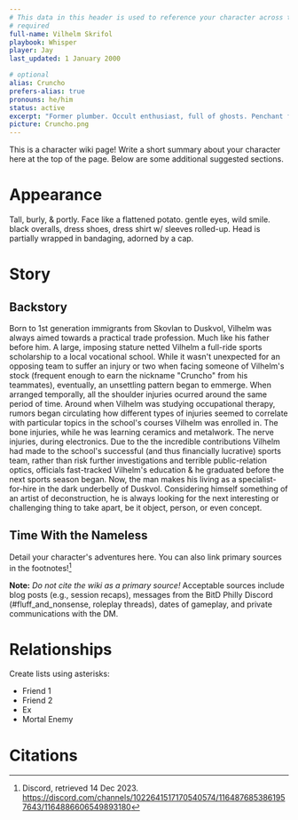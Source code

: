 ```yaml
---
# This data in this header is used to reference your character across the entire website. 
# required
full-name: Vilhelm Skrifol
playbook: Whisper
player: Jay
last_updated: 1 January 2000

# optional
alias: Cruncho
prefers-alias: true
pronouns: he/him
status: active
excerpt: "Former plumber. Occult enthusiast, full of ghosts. Penchant for demonic pacts. "
picture: Cruncho.png
---
```


This is a character wiki page! Write a short summary about your character here at the top of the page. Below are some additional suggested sections.

# Appearance
Tall, burly, & portly. Face like a flattened potato. gentle eyes, wild smile. black overalls, dress shoes, dress shirt w/ sleeves rolled-up. Head is partially wrapped in bandaging, adorned by a cap.

# Story
## Backstory

Born to 1st generation immigrants from Skovlan to Duskvol, Vilhelm was always aimed towards a practical trade profession. Much like his father before him. A large, imposing stature netted Vilhelm a full-ride sports scholarship to a local vocational school. While it wasn't unexpected for an opposing team to suffer an injury or two when facing someone of Vilhelm's stock (frequent enough to earn the nickname "Cruncho" from his teammates), eventually, an unsettling pattern began to emmerge. When arranged temporally, all the shoulder injuries ocurred around the same period of time. Around when Vilhelm was studying occupational therapy, rumors began circulating how different types of injuries seemed to correlate with particular topics in the school's courses Vilhelm was enrolled in. The bone injuries, while he was learning ceramics and metalwork. The nerve injuries, during electronics. Due to the the incredible contributions Vilhelm had made to the school's successful (and thus financially lucrative) sports team, rather than risk further investigations and terrible public-relation optics, officials fast-tracked Vilhelm's education & he graduated before the next sports season began. Now, the man makes his living as a specialist-for-hire in the dark underbelly of Duskvol. Considering himself something of an artist of deconstruction, he is always looking for the next interesting or challenging thing to take apart, be it object, person, or even concept.

## Time With the Nameless
Detail your character's adventures here. You can also link primary sources in the footnotes![^my-footnote]

**Note:** _Do not cite the wiki as a primary source!_ Acceptable sources include blog posts (e.g., session recaps), messages from the BitD Philly Discord (#fluff_and_nonsense, roleplay threads), dates of gameplay, and private communications with the DM. 

# Relationships
Create lists using asterisks:

* Friend 1
* Friend 2
* Ex
* Mortal Enemy

# Citations

[^my-footnote]: Discord, retrieved 14 Dec 2023. <https://discord.com/channels/1022641517170540574/1164876853861957643/1164886606549893180>